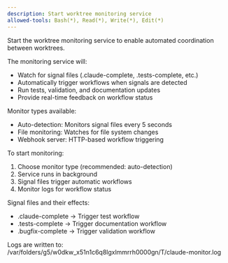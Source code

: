```yaml
---
description: Start worktree monitoring service
allowed-tools: Bash(*), Read(*), Write(*), Edit(*)
---
```


Start the worktree monitoring service to enable automated coordination between worktrees.

The monitoring service will:
- Watch for signal files (.claude-complete, .tests-complete, etc.)
- Automatically trigger workflows when signals are detected
- Run tests, validation, and documentation updates
- Provide real-time feedback on workflow status

Monitor types available:
- Auto-detection: Monitors signal files every 5 seconds
- File monitoring: Watches for file system changes
- Webhook server: HTTP-based workflow triggering

To start monitoring:
1. Choose monitor type (recommended: auto-detection)
2. Service runs in background
3. Signal files trigger automatic workflows
4. Monitor logs for workflow status

Signal files and their effects:
- .claude-complete → Trigger test workflow
- .tests-complete → Trigger documentation workflow
- .bugfix-complete → Trigger validation workflow

Logs are written to: /var/folders/g5/w0dkw_x51n1c6q8lgxlmmrrh0000gn/T/claude-monitor.log